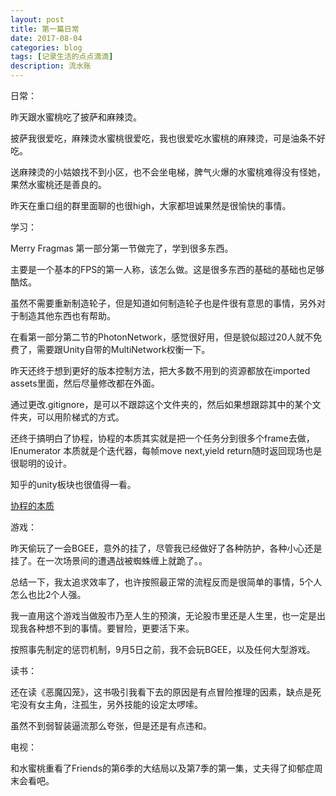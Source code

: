 ```yaml
---
layout: post
title: 第一篇日常
date: 2017-08-04
categories: blog
tags: [记录生活的点点滴滴]
description: 流水账
---
```


日常：

昨天跟水蜜桃吃了披萨和麻辣烫。

披萨我很爱吃，麻辣烫水蜜桃很爱吃，我也很爱吃水蜜桃的麻辣烫，可是油条不好吃。

送麻辣烫的小姑娘找不到小区，也不会坐电梯，脾气火爆的水蜜桃难得没有怪她，果然水蜜桃还是善良的。

昨天在重口组的群里面聊的也很high，大家都坦诚果然是很愉快的事情。

学习：

Merry Fragmas 第一部分第一节做完了，学到很多东西。

主要是一个基本的FPS的第一人称，该怎么做。这是很多东西的基础的基础也足够酷炫。

虽然不需要重新制造轮子，但是知道如何制造轮子也是件很有意思的事情，另外对于制造其他东西也有帮助。

在看第一部分第二节的PhotonNetwork，感觉很好用，但是貌似超过20人就不免费了，需要跟Unity自带的MultiNetwork权衡一下。

昨天还终于想到更好的版本控制方法，把大多数不用到的资源都放在imported assets里面，然后尽量修改都在外面。

通过更改.gitignore，是可以不跟踪这个文件夹的，然后如果想跟踪其中的某个文件夹，可以用阶梯式的方式。

还终于搞明白了协程，协程的本质其实就是把一个任务分到很多个frame去做，IEnumerator 本质就是个迭代器，每帧move next,yield return随时返回现场也是很聪明的设计。

知乎的unity板块也很值得一看。

[协程的本质](http://blog.csdn.net/blues1021/article/details/40959915/ )

游戏：

昨天偷玩了一会BGEE，意外的挂了，尽管我已经做好了各种防护，各种小心还是挂了。在一次场景间的遭遇战被蜘蛛缠上就跪了。。

总结一下，我太追求效率了，也许按照最正常的流程反而是很简单的事情，5个人怎么也比2个人强。

我一直用这个游戏当做股市乃至人生的预演，无论股市里还是人生里，也一定是出现我各种想不到的事情。要冒险，更要活下来。

按照事先制定的惩罚机制，9月5日之前，我不会玩BGEE，以及任何大型游戏。

读书：

还在读《恶魔囚笼》，这书吸引我看下去的原因是有点冒险推理的因素，缺点是死宅没有女主角，注孤生，另外技能的设定太啰嗦。

虽然不到弱智装逼流那么夸张，但是还是有点违和。

电视：

和水蜜桃重看了Friends的第6季的大结局以及第7季的第一集，丈夫得了抑郁症周末会看吧。



